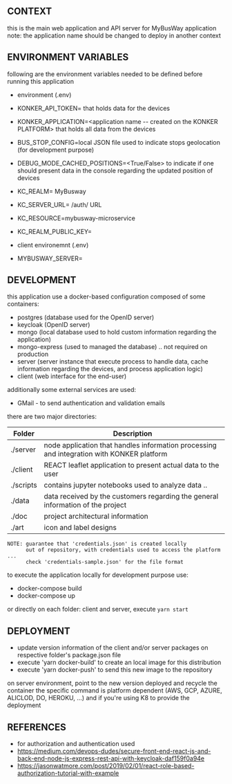 ## CONTEXT 

this is the main web application and API server for MyBusWay application 
note: the application name should be changed to deploy in another context 

## ENVIRONMENT VARIABLES 

following are the environment variables needed to be defined before running this application

- environment (.env)

 - KONKER_API_TOKEN=<has the KONKER PLATFORM API TOKEN> that holds data for the devices
 - KONKER_APPLICATION=<application name -- created on the KONKER PLATFORM> that holds all data from the devices
 - BUS_STOP_CONFIG=local JSON file used to indicate stops geolocation (for development purpose)
 - DEBUG_MODE_CACHED_POSITIONS=<True/False> to indicate if one should present data in the console regarding the updated position of devices

 - KC_REALM= MyBusway
 - KC_SERVER_URL= <keycloack-server>/auth/ URL 
 - KC_RESOURCE=mybusway-microservice
 - KC_REALM_PUBLIC_KEY=<public key for this application>

- client environemnt (.env)

 - MYBUSWAY_SERVER=<http address where to find the server application running>

## DEVELOPMENT 

this application use a docker-based configuration composed of some containers:

* postgres (database used for the OpenID server)
* keycloak (OpenID server) 
* mongo (local database used to hold custom information regarding the application)
* mongo-express (used to managed the database) .. not required on production 
* server (server instance that execute process to handle data, cache information regarding the devices, and process application logic) 
* client (web interface for the end-user)

additionally some external services are used:

* GMail - to send authentication and validation emails

there are two major directories:

Folder  | Description
------- | ------------
./server | node application that handles information processing and integration with KONKER platform
./client | REACT leaflet application to present actual data to the user
./scripts | contains jupyter notebooks used to analyze data ..             
./data | data received by the customers regarding the general information of the project
./doc | project architectural information
./art | icon and label designs

```
NOTE: guarantee that 'credentials.json' is created locally 
      out of repository, with credentials used to access the platform ... 
      check 'credentials-sample.json' for the file format
```

to execute the application locally for development purpose use:

- docker-compose build
- docker-compose up 

or directly on each folder: client and server, execute `yarn start`


## DEPLOYMENT 

* update version information of the client and/or server packages on respective folder's package.json file
* execute 'yarn docker-build' to create an local image for this distribution 
* execute 'yarn docker-push' to send this new image to the repository 

on server environment, point to the new version deployed and recycle the container 
the specific command is platform dependent (AWS, GCP, AZURE, ALICLOD, DO, HEROKU, ...) and if you're using K8 
to provide the deployment 


## REFERENCES 

* for authorization and authentication used 
 * https://medium.com/devops-dudes/secure-front-end-react-js-and-back-end-node-js-express-rest-api-with-keycloak-daf159f0a94e
 * https://jasonwatmore.com/post/2019/02/01/react-role-based-authorization-tutorial-with-example
